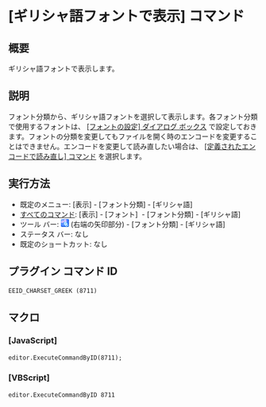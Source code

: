 # \[ギリシャ語フォントで表示\] コマンド

## 概要

ギリシャ語フォントで表示します。

## 説明

フォント分類から、ギリシャ語フォントを選択して表示します。各フォント分類で使用するフォントは、 [\[フォントの設定\] ダイアログ ボックス](../../dlg/properties/font/index) で設定しておきます。フォントの分類を変更してもファイルを開く時のエンコードを変更することはできません。エンコードを変更して読み直したい場合は、 [\[定義されたエンコードで読み直し\] コマンド](../file/file_reload_defined) を選択します。

## 実行方法

- 既定のメニュー: \[表示\] \- \[フォント分類\] \- \[ギリシャ語\]
- [すべてのコマンド](../../glossary/allcommands): \[表示\] \- \[フォント\]  \- \[フォント分類\] \- \[ギリシャ語\]
- ツール バー: ![](../../images/fontpopup.png) (右端の矢印部分) \-
\[フォント分類\] \- \[ギリシャ語\]
- ステータス バー: なし
- 既定のショートカット: なし

## プラグイン コマンド ID

```
EEID_CHARSET_GREEK (8711)
```

## マクロ

### \[JavaScript\]

```
editor.ExecuteCommandByID(8711);
```

### \[VBScript\]

```
editor.ExecuteCommandByID 8711
```
